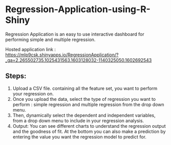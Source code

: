 # Regression-Application-using-R-Shiny
Regression Application is an easy to use interactive dashboard for performing simple and multiple regression. 

Hosted application link : https://mlp9csk.shinyapps.io/RegressionApplication/?_ga=2.265502735.1025431563.1603128032-1140325050.1602692543

## Steps:

1) Upload a CSV file. containing all the feature set, you want to perform your regression on. 
2) Once you upload the data, select the type of regression you want to perform : simple regression and multiple regression from the drop down menu. 
3) Then, dynamically select the dependent and independent variables, from a drop down menu to include in your regression analysis. 
4) Output: You can see different charts to understand the regression output and the goodness of fit. At the bottom you can also make a prediction by entering the value you want the regression model to predict for. 

